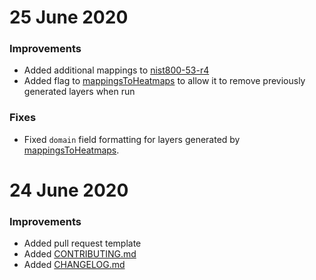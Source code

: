 <!--    CHANGELOG FORMAT                                                -->

<!--    Completed Entry template:                                       -->
<!--                                                                    -->
<!--    # Date in DD MMM YYYY format                                    -->
<!--    ### New Features                                                -->
<!--    ### Improvements                                                -->
<!--    ### Fixes                                                       -->

<!--    Entries for pull request template:                              -->
<!--                                                                    -->
<!--    # Changes staged on develop                                     -->
<!--    ### New Features                                                -->
<!--    ### Improvements                                                -->
<!--    ### Fixes                                                       -->

# 25 June 2020
### Improvements
- Added additional mappings to [nist800-53-r4](frameworks/nist800-53-r4)
- Added flag to [mappingsToHeatmaps](util/mappingsToHeatmaps.py) to allow it to remove previously generated layers when run
### Fixes
- Fixed `domain` field formatting for layers generated by [mappingsToHeatmaps](util/mappingsToHeatmaps.py).

# 24 June 2020
### Improvements
- Added pull request template
- Added [CONTRIBUTING.md](CONTRIBUTING.md)
- Added [CHANGELOG.md](CHANGELOG.md)
